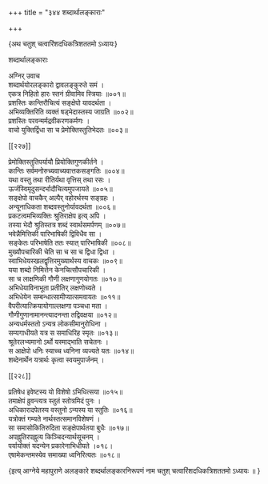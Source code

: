 +++
title = "३४४ शब्दार्थालङ्काराः"

+++

\{अथ चतुश् चत्वारिंशदधिकत्रिशततमो ऽध्यायः\}

शब्दार्थालङ्काराः  
    
अग्निर् उवाच  
शब्दार्थयोरलङ्कारो द्वावलङ्कुरुते समं ।  
एकत्र निहितो हारः स्तनं ग्रीवामिव स्त्रियाः ॥००१॥  
प्रशस्तिः कान्तिरौचित्यं सङ्क्षेपो यावदर्थता ।  
अभिव्यक्तिरिति व्यक्तं षड्भेदास्तस्य जाग्रति ॥००२॥  
प्रशस्तिः परवन्मर्मद्रवीकरणकर्मणः ।  
वाचो युक्तिर्द्विधा सा च प्रेमोक्तिस्तुतिभेदतः ॥००३॥  

[[२२७]]
    
प्रेमोक्तिस्तुतिपर्यायौ प्रियोक्तिगुणकीर्तने ।  
कान्तिः सर्वमनोरुच्यवाच्यवात्तकसङ्गतिः ॥००४॥  
यथा वस्तु तथा रीतिर्यथा वृत्तिस् तथा रसः ।  
ऊर्जस्विमृदुसन्दर्भादौचित्यमुपजायते ॥००५॥  
सङ्क्षेपो वाचकैर् अल्पैर् वहोरर्थस्य सङ्ग्रहः ।  
अन्यूनाधिकता शब्दवस्तुनोर्यावदर्थता ॥००६॥  
प्रकटत्वमभिव्यक्तिः श्रुतिराक्षेप इत्य् अपि ।  
तस्या भेदौ श्रुतिस्तत्र शब्दं स्वार्थसमर्पणम् ॥००७॥  
भवेन्नैमित्तिकी पारिभाषिकी द्विविधैव सा ।  
सङ्केतः परिभाषेति ततः स्यात् पारिभाषिकी   ॥००८॥  
मुख्यौपचारिकी चेति सा च सा च द्विधा द्विधा ।  
स्वाभिधेयस्खलद्वृत्तिरमुख्यार्थस्य वाचकः ॥००९॥  
यया शब्दो निमित्तेन केनचित्सौपचारिकी ।  
सा च लाक्षणिकी गौणी लक्षणागुणयोगतः   ॥०१०॥  
अभिधेयाविनाभूता प्रतीतिर् लक्षणोच्यते ।  
अभिधेयेन सम्बन्धात्सामीप्यात्समवायतः ॥०११॥  
वैपरीत्यात्क्रियायोगाल्लक्षणा पञ्चधा मता ।  
गौणीगुणानामानन्त्यादनन्ता तद्विवक्षया ॥०१२॥  
अन्यधर्मस्ततो ऽन्यत्र लोकसीमानुरोधिना ।  
सम्यगाधीयते यत्र स समाधिरिह स्मृतः ॥०१३॥  
श्रूतेरलभ्यमानो ऽर्थो यस्माद्भाति सचेतनः ।  
स आक्षेपो धनिः स्याच्च ध्वनिना व्यज्यते यतः ॥०१४॥  
शब्देनार्थेन यत्रार्थः कृत्वा स्वयमुपार्जनम् ।  

[[२२८]]
    
प्रतिषेध इवेष्टस्य यो विशेषो ऽभिधित्सया ॥०१५॥  
तमाक्षेपं व्रुवन्त्यत्र स्तुतं स्तोत्रमिदं पुनः   ।  
अधिकारादपेतस्य वस्तुनो ऽन्यस्य या स्तुतिः ॥०१६॥  
यत्रोक्तं गम्यते नार्थस्तत्समानविशेषणं ।  
सा समासोकितिरुदिता सङ्क्षेपार्थतया बुधैः ॥०१७॥  
अपह्नुतिरपह्नुत्य किञ्चिदन्यार्थसूचनम् ।  
पर्यायोक्तं यदन्येन प्रकारेनाभिधीयते ।०१८।  
एषामेकन्तमस्येव समाख्या ध्वनिरित्यतः ॥०१८॥  
    
\{इत्य् आग्नेये महापुराणे अलङ्कारे शब्दर्थालङ्कारनिरूपणं नाम चतुश् चत्वारिंशदधिकत्रिशततमो ऽध्यायः ॥  }
    